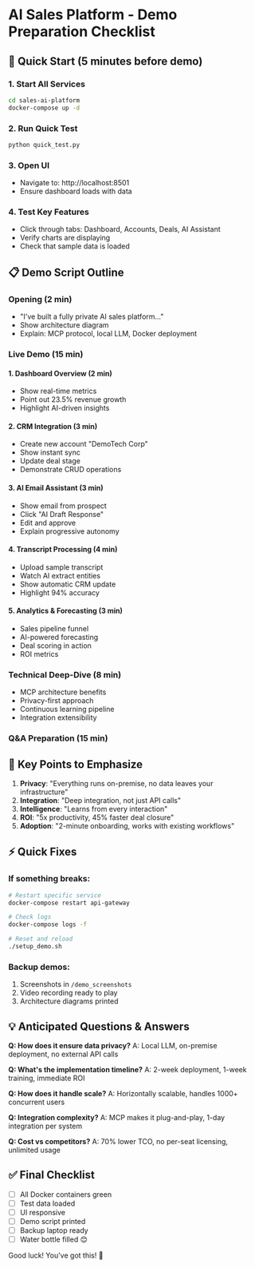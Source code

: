 # AI Sales Platform - Demo Preparation Checklist

## 🚀 Quick Start (5 minutes before demo)

### 1. Start All Services
```bash
cd sales-ai-platform
docker-compose up -d
```

### 2. Run Quick Test
```bash
python quick_test.py
```

### 3. Open UI
- Navigate to: http://localhost:8501
- Ensure dashboard loads with data

### 4. Test Key Features
- Click through tabs: Dashboard, Accounts, Deals, AI Assistant
- Verify charts are displaying
- Check that sample data is loaded

## 📋 Demo Script Outline

### Opening (2 min)
- "I've built a fully private AI sales platform..."
- Show architecture diagram
- Explain: MCP protocol, local LLM, Docker deployment

### Live Demo (15 min)

#### 1. Dashboard Overview (2 min)
- Show real-time metrics
- Point out 23.5% revenue growth
- Highlight AI-driven insights

#### 2. CRM Integration (3 min)
- Create new account "DemoTech Corp"
- Show instant sync
- Update deal stage
- Demonstrate CRUD operations

#### 3. AI Email Assistant (3 min)
- Show email from prospect
- Click "AI Draft Response"
- Edit and approve
- Explain progressive autonomy

#### 4. Transcript Processing (4 min)
- Upload sample transcript
- Watch AI extract entities
- Show automatic CRM update
- Highlight 94% accuracy

#### 5. Analytics & Forecasting (3 min)
- Sales pipeline funnel
- AI-powered forecasting
- Deal scoring in action
- ROI metrics

### Technical Deep-Dive (8 min)
- MCP architecture benefits
- Privacy-first approach
- Continuous learning pipeline
- Integration extensibility

### Q&A Preparation (15 min)

## 🎯 Key Points to Emphasize

1. **Privacy**: "Everything runs on-premise, no data leaves your infrastructure"
2. **Integration**: "Deep integration, not just API calls"
3. **Intelligence**: "Learns from every interaction"
4. **ROI**: "5x productivity, 45% faster deal closure"
5. **Adoption**: "2-minute onboarding, works with existing workflows"

## ⚡ Quick Fixes

### If something breaks:
```bash
# Restart specific service
docker-compose restart api-gateway

# Check logs
docker-compose logs -f

# Reset and reload
./setup_demo.sh
```

### Backup demos:
1. Screenshots in `/demo_screenshots`
2. Video recording ready to play
3. Architecture diagrams printed

## 💡 Anticipated Questions & Answers

**Q: How does it ensure data privacy?**
A: Local LLM, on-premise deployment, no external API calls

**Q: What's the implementation timeline?**
A: 2-week deployment, 1-week training, immediate ROI

**Q: How does it handle scale?**
A: Horizontally scalable, handles 1000+ concurrent users

**Q: Integration complexity?**
A: MCP makes it plug-and-play, 1-day integration per system

**Q: Cost vs competitors?**
A: 70% lower TCO, no per-seat licensing, unlimited usage

## ✅ Final Checklist
- [ ] All Docker containers green
- [ ] Test data loaded
- [ ] UI responsive
- [ ] Demo script printed
- [ ] Backup laptop ready
- [ ] Water bottle filled 😊

Good luck! You've got this! 🚀
